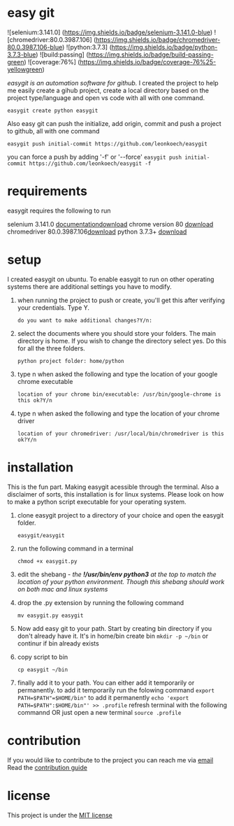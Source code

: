 # easy git
![selenium:3.141.0] (https://img.shields.io/badge/selenium-3.141.0-blue)
![chromedriver:80.0.3987.106] (https://img.shields.io/badge/chromedriver-80.0.3987.106-blue)
![python:3.7.3] (https://img.shields.io/badge/python-3.7.3-blue)
![build:passing] (https://img.shields.io/badge/build-passing-green)
![coverage:76%] (https://img.shields.io/badge/coverage-76%25-yellowgreen)

*easygit is an automation software for github.*
I created the project to help me easily create a gihub project, create a local directory based on the project type/language and open vs code with all with one command.

``easygit create python easygit``

Also easy git can push the initialize, add origin, commit and push a project to github, all with one command

``easygit push initial-commit https://github.com/leonkoech/easygit``

you can force a push by adding '-f' or '--force'
``easygit push initial-commit https://github.com/leonkoech/easygit -f``

# requirements

easygit requires the following to run

selenium 3.141.0 [documentation](https://selenium-python.readthedocs.io/api.html#selenium.webdriver.remote.webdriver.WebDriver.current_url)[download](https://pypi.org/project/selenium/)
chrome version 80 [download](https://www.google.com/chrome/?brand=CHBD&gclid=CjwKCAjwpqv0BRABEiwA-TySwcmdG9S6AfkK0EmkAgCUchDrG_NLrQmbyZ5PcTMYACxK2po4Tsq5nhoCZh0QAvD_BwE&gclsrc=aw.ds)
chromedriver 80.0.3987.106[download](https://chromedriver.chromium.org/downloads)
python 3.7.3+ [download](https://www.python.org/downloads/)

# setup

I created easygit on ubuntu. 
To enable easygit to run on other operating systems there are additional settings you have to modify.

1. when running the project to push or create, you'll get this after verifying your credentials. Type Y.

    ``do you want to make additional changes?Y/n: ``

2. select the documents where you should store your folders. The main directory is home. If you wish to change the directory select yes. Do this for all the three folders.

    ``python project folder: home/python``

3. type n when asked the following and type the location of your google chrome executable

    ``
    location of your chrome bin/executable: /usr/bin/google-chrome
    is this ok?Y/n
    ``
4. type n when asked the following and type the location of your chrome driver

    ``
    location of your chromedriver: /usr/local/bin/chromedriver
    is this ok?Y/n
    ``

# installation

This is the fun part. Making easygit acessible through the terminal.
Also a disclaimer of sorts, this installation is for linux systems. Please look on how to make a python script executable for your operating system.

1. clone easygit project to a directory of your choice and open the easygit folder. 

    ``easygit/easygit``

2. run the following command in a terminal

    ``chmod +x easygit.py``

3. edit the shebang - *the **!/usr/bin/env python3** at the top to match the location of your python environment. Though this shebang should work on both mac and linux systems*

4. drop the .py extension by running the following command

    ``mv easygit.py easygit``

5. Now add easy git to your path. Start by creating bin directory if you don't already have it. It's in home/bin
        create bin
    ``mkdir -p ~/bin``
        or  continur if bin already exists

6. copy script to bin

    ``cp easygit ~/bin``

7. finally add it to your path. You can either add it temporarily or permanently.
        to add it temporarily run the folowing command
    ``export PATH=$PATH"=$HOME/bin"``
        to add it permanently 
    ``echo 'export PATH=$PATH":$HOME/bin"' >> .profile``
        refresh terminal with the following commannd OR just open a new terminal
    ``source .profile``

# contribution

If you would like to contribute to the project you can reach me via [email](mailto:leonkipkip@gmail.com)
Read the [contribution guide](https://github.com/leonkoech/easygit/contributions.md)

# license

This project is under the [MIT license](https://github.com/leonkoech/easygit/license.md)

